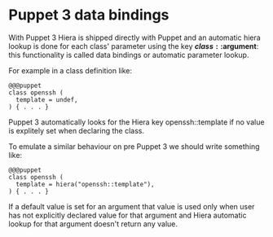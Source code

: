 # Puppet 3 data bindings
With Puppet 3 Hiera is shipped directly with Puppet and an automatic hiera lookup is done for each class' parameter using the key **$class::$argument**: this functionality is called data bindings or automatic parameter lookup.

For example in a class definition like:

    @@@puppet
    class openssh (
      template = undef,
    ) { . . . }

Puppet 3 automatically looks for the Hiera key openssh::template if no value is explitely set when declaring the class.

To emulate a similar behaviour on pre Puppet 3 we should write something like:

    @@@puppet
    class openssh (
      template = hiera("openssh::template"),
    ) { . . . }

If a default value is set for an argument that value is used only when user has not explicitly declared value for that argument and Hiera automatic lookup for that argument doesn't return any value.
